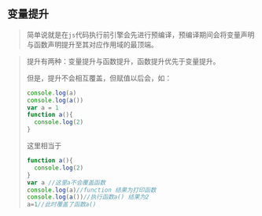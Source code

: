 ## 变量提升

> 简单说就是在`js`代码执行前引擎会先进行预编译，预编译期间会将变量声明与函数声明提升至其对应作用域的最顶端。

> 提升有两种：变量提升与函数提升，函数提升优先于变量提升。
>
> 但是，提升不会相互覆盖，但赋值以后会，如：
>
> ```js
> console.log(a)
> console.log(a())
> var a = 1
> function a(){
>   console.log(2)
> }
> ```
>
> 这里相当于
>
> ````js
> function a(){
>   console.log(2)
> }
> var a //这里a不会覆盖函数
> console.log(a)//function 结果为打印函数
> console.log(a())//执行函数a() 结果为2
> a=1//此时覆盖了函数a()
> ````
>
> 